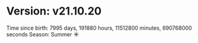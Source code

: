 # Version: v21.10.20
Time since birth: 7995 days, 191880 hours, 11512800 minutes, 690768000 seconds
Season: Summer ☀️
